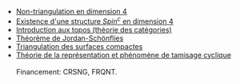 * [Non-triangulation en dimension 4](files/PSorya-E8triangulation.pdf)
* [Existence d'une structure *Spin<sup>c</sup>* en dimension 4](files/4manifoldsSpinc-PS.pdf)
* [Introduction aux topos (théorie des catégories)](files/toposPresentation-PSorya.pdf)
* [Théorème de Jordan-Schönflies](files/schonfliesPS.pdf)
* [Triangulation des surfaces compactes](files/surftriangPS.pdf)
* [Théorie de la représentation et phénomène de tamisage cyclique](http://lacim.uqam.ca/wp-content/uploads/Patricia_Sorya-Rapport_de_stage_2018.pdf)\
\
Financement: CRSNG, FRQNT.
